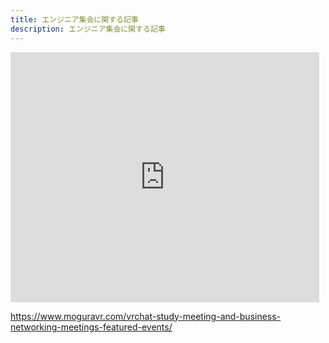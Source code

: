 ```yaml
---
title: エンジニア集会に関する記事
description: エンジニア集会に関する記事
---
```


<iframe class="note-embed" src="https://note.com/embed/notes/n43aaa44e2420" style="border: 0; display: block; max-width: 99%; width: 494px; padding: 0px; margin: 10px 0px; position: static; visibility: visible;" height="400"></iframe><script async src="https://note.com/scripts/embed.js" charset="utf-8"></script>

https://www.moguravr.com/vrchat-study-meeting-and-business-networking-meetings-featured-events/

